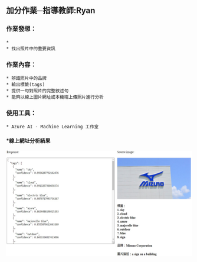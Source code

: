 ## 加分作業─指導教師:Ryan
### 作業發想：
    * 
    * 找出照片中的重要資訊
### 作業內容：
    * 辨識照片中的品牌
    * 輸出標籤(tags)
    * 提供一句對照片的完整敘述句
    * 能夠以線上圖片網址或本機端上傳照片進行分析
### 使用工具：
    * Azure AI - Machine Learning 工作室
#### *線上網址分析結果
![Alt text](https://raw.githubusercontent.com/Ya-Cing/LAT-Repo/main/2023%2005%2017(Homework5)/HW5-pic-01.jpg)